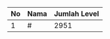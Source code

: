 | No | Nama            | Jumlah Level |
|----|-----------------|--------------|
| 1  | #    |    2951        |
